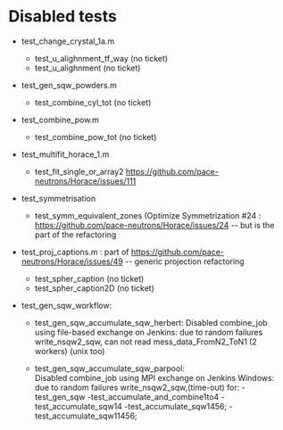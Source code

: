 # Disabled tests

- test_change_crystal_1a.m
	- test_u_alighnment_tf_way (no ticket)
	- test_u_alighnment (no ticket)

- test_gen_sqw_powders.m
	- test_combine_cyl_tot (no ticket)

- test_combine_pow.m
	- test_combine_pow_tot (no ticket)

- test_multifit_horace_1.m
	- test_fit_single_or_array2 https://github.com/pace-neutrons/Horace/issues/111

- test_symmetrisation
	- test_symm_equivalent_zones (Optimize Symmetrization #24 : https://github.com/pace-neutrons/Horace/issues/24 -- but is the part of the refactoring

- test_proj_captions.m  : part of https://github.com/pace-neutrons/Horace/issues/49 -- generic projection refactoring
	- test_spher_caption (no ticket)
	- test_spher_caption2D (no ticket)

- test_gen_sqw_workflow:
   - test_gen_sqw_accumulate_sqw_herbert: Disabled combine_job using file-based exchange on Jenkins:
          due to random failures write_nsqw2_sqw, can not read mess_data_FromN2_ToN1 (2 workers) (unix too)
          
   - test_gen_sqw_accumulate_sqw_parpool:   
        Disabled combine_job using MPI exchange on Jenkins Windows:  due to random failures write_nsqw2_sqw,(time-out)
        for:
        -test_gen_sqw
        -test_accumulate_and_combine1to4
        -test_accumulate_sqw14
        -test_accumulate_sqw1456;
        -test_accumulate_sqw11456;
          